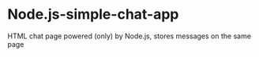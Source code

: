 # Node.js-simple-chat-app
HTML chat page powered (only) by Node.js, stores messages on the same page

